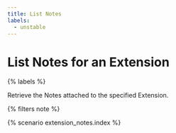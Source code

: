 ```yaml
---
title: List Notes
labels:
  - unstable
---
```


# List Notes for an Extension

{% labels %}

Retrieve the Notes attached to the specified Extension.

{% filters note %}

{% scenario extension_notes.index %}
